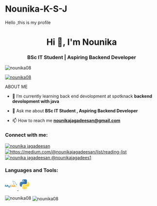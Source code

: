 # Nounika-K-S-J
Hello ,this is my profile
<h1 align="center">Hi 👋, I'm Nounika</h1>
<h3 align="center">BSc IT Student | Aspiring Backend Developer</h3>

<p align="left"> <img src="https://komarev.com/ghpvc/?username=nounika08&label=Profile%20views&color=0e75b6&style=flat" alt="nounika08" /> </p>

<p align="left"> <a href="https://github.com/ryo-ma/github-profile-trophy"><img src="https://github-profile-trophy.vercel.app/?username=nounika08" alt="nounika08" /></a> </p>

ABOUT ME

- 🌱 I’m currently learning back end devolopment at spotknack **backend devolopment with java**

- 💬 Ask me about **BSc IT Student , Aspiring Backend Developer**

- 📫 How to reach me **nounikajagadeesan@gmail.com**

<h3 align="left">Connect with me:</h3>
<p align="left">
<a href="https://www.linkedin.com/in/nounika-jagadeesan-1b1286352" target="blank"><img align="center" src="https://raw.githubusercontent.com/rahuldkjain/github-profile-readme-generator/master/src/images/icons/Social/linked-in-alt.svg" alt="nounika jagadeesan" height="30" width="40" /></a>
<a href="//https://medium.com/@nounikajagadeesan" target="blank"><img align="center" src="https://raw.githubusercontent.com/rahuldkjain/github-profile-readme-generator/master/src/images/icons/Social/medium.svg" alt="https://medium.com/@nounikajagadeesan/list/reading-list" height="30" width="40" /></a>
<a href="https://www.hackerrank.com/nounika jagadeesan @nounikajagadees1" target="blank"><img align="center" src="https://raw.githubusercontent.com/rahuldkjain/github-profile-readme-generator/master/src/images/icons/Social/hackerrank.svg" alt="nounika jagadeesan @nounikajagadees1" height="30" width="40" /></a>
</p>

<h3 align="left">Languages and Tools:</h3>
<p align="left"> <a href="https://www.mysql.com/" target="_blank" rel="noreferrer"> <img src="https://raw.githubusercontent.com/devicons/devicon/master/icons/mysql/mysql-original-wordmark.svg" alt="mysql" width="40" height="40"/> </a> <a href="https://www.python.org" target="_blank" rel="noreferrer"> <img src="https://raw.githubusercontent.com/devicons/devicon/master/icons/python/python-original.svg" alt="python" width="40" height="40"/> </a> </p>

<p><img align="left" src="https://github-readme-stats.vercel.app/api/top-langs?username=nounika08&show_icons=true&locale=en&layout=compact" alt="nounika08" /></p>

<p>&nbsp;<img align="center" src="https://github-readme-stats.vercel.app/api?username=nounika08&show_icons=true&locale=en" alt="nounika08" /></p>
